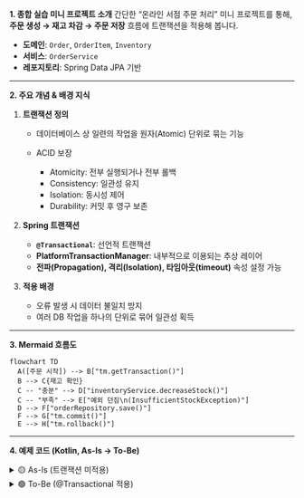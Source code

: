 **1. 종합 실습 미니 프로젝트 소개**
간단한 “온라인 서점 주문 처리” 미니 프로젝트를 통해, **주문 생성 → 재고 차감 → 주문 저장** 흐름에 트랜잭션을 적용해 봅니다.

* **도메인**: `Order`, `OrderItem`, `Inventory`
* **서비스**: `OrderService`
* **레포지토리**: Spring Data JPA 기반

---

**2. 주요 개념 & 배경 지식**

1. **트랜잭션 정의**

    * 데이터베이스 상 일련의 작업을 원자(Atomic) 단위로 묶는 기능
    * ACID 보장

        * Atomicity: 전부 실행되거나 전부 롤백
        * Consistency: 일관성 유지
        * Isolation: 동시성 제어
        * Durability: 커밋 후 영구 보존

2. **Spring 트랜잭션**

    * **`@Transactional`**: 선언적 트랜잭션
    * **PlatformTransactionManager**: 내부적으로 이용되는 추상 레이어
    * **전파(Propagation), 격리(Isolation), 타임아웃(timeout)** 속성 설정 가능

3. **적용 배경**

    * 오류 발생 시 데이터 불일치 방지
    * 여러 DB 작업을 하나의 단위로 묶어 일관성 획득

---

**3. Mermaid 흐름도**

```mermaid
flowchart TD
  A([주문 시작]) --> B["tm.getTransaction()"]
  B --> C{재고 확인}
  C -- "충분" --> D["inventoryService.decreaseStock()"]
  C -- "부족" --> E["예외 던짐\n(InsufficientStockException)"]
  D --> F["orderRepository.save()"]
  F --> G["tm.commit()"]
  E --> H["tm.rollback()"]
```

---

**4. 예제 코드 (Kotlin, As-Is → To-Be)**

<details>
<summary>🟡 As-Is (트랜잭션 미적용)</summary>

```kotlin
@Service
class OrderService(
    private val inventoryRepo: InventoryRepository,
    private val orderRepo: OrderRepository
) {
    fun placeOrder(userId: Long, bookId: Long, qty: Int) {
        // 1. 재고 확인
        val inv = inventoryRepo.findByBookId(bookId)
            ?: throw IllegalStateException("재고 정보 없음")
        if (inv.stock < qty) {
            throw InsufficientStockException("재고 부족")
        }

        // 2. 재고 차감
        inv.stock -= qty
        inventoryRepo.save(inv)

        // 3. 주문 저장
        val order = Order(userId = userId, items = listOf(OrderItem(bookId, qty)))
        orderRepo.save(order)
        // → 여기서 재고 차감 성공했어도, orderRepo.save() 에 오류 나면 재고는 롤백되지 않음
    }
}
```

</details>

<details>
<summary>🟢 To-Be (@Transactional 적용)</summary>

```kotlin
@Service
class OrderService(
    private val inventoryRepo: InventoryRepository,
    private val orderRepo: OrderRepository
) {
    @Transactional
    fun placeOrder(userId: Long, bookId: Long, qty: Int) {
        // 1. 재고 확인
        val inv = inventoryRepo.findByBookId(bookId)
            ?: throw IllegalStateException("재고 정보 없음")
        if (inv.stock < qty) {
            throw InsufficientStockException("재고 부족")
        }

        // 2. 재고 차감
        inv.stock -= qty
        inventoryRepo.save(inv)

        // 3. 주문 저장
        val order = Order(userId = userId, items = listOf(OrderItem(bookId, qty)))
        orderRepo.save(order)
        // → 예외 발생 시 save(inv) + save(order)가 함께 롤백됨
    }
}
```

**주요 변경점**

* `@Transactional` 한 줄로 **원자성** 보장
* 예외 발생 시 자동 롤백 기능 활용

---

**5. 스터디 회고 & 추가 학습 로드맵**

| 내용        | 회고                                                             | 추가 학습 제안                                                                                                                                                                                                         |
| :-------- | :------------------------------------------------------------- | :--------------------------------------------------------------------------------------------------------------------------------------------------------------------------------------------------------------- |
| **학습 성과** | - 트랜잭션 기본 개념 완벽 이해<br>- Spring 선언적 트랜잭션 적용 경험                  | 1. **격리 수준(Isolation)**: 성능·교착(lock) 트레이드오프 실습<br>2. **전파 모드(Propagation)**: 복합 서비스 간 nested 사례 구현<br>3. **분산 트랜잭션(JTA/XA, Saga)**: 마이크로서비스 간 일관성 유지<br>4. **Reactive 트랜잭션**: `TransactionalOperator` + R2DBC 심화 |
| **실습 소감** | - As-Is → To-Be 패턴으로 단순 명료함 체감<br>- 선언적 방식 코드가 훨씬 깔끔           | 1. **트랜잭션 모니터링**: APM 도구 연동 (Zipkin, Sleuth)<br>2. **테스트**: `TestTransaction` API로 트랜잭션 테스트 전략 강화                                                                                                                |
| **다음 목표** | - 중첩 트랜잭션 및 저장점(savepoint) 실습<br>- 장애 시 보상 처리(CQRS, Outbox 패턴) | *1주차*: 分산 트랜잭션 패턴 실습<br>*2주차*: Reactive + R2DBC 완전정복<br>*3주차*: Spring Batch 트랜잭션 관리                                                                                                                              |

---

**6. 요약**

1. **미니 프로젝트**: 온라인 서점 주문 흐름에 트랜잭션 적용
2. **핵심 개념**: ACID, 선언적 트랜잭션(`@Transactional`), 롤백 보장
3. **As-Is → To-Be**: 수작업 재고 차감/주문 저장 → `@Transactional`으로 원자성 확보
4. **Mermaid 시각화**: 트랜잭션 시작, 재고 확인, 커밋/롤백 플로우
5. **추가 로드맵**: 분산 트랜잭션, Reactive 트랜잭션, 트랜잭션 테스트 & 모니터링

